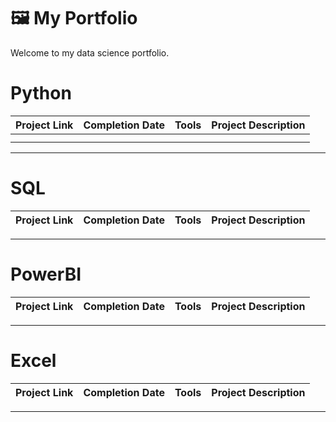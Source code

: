 # :framed_picture: My Portfolio
Welcome to my data science portfolio.

# Python
| Project Link | Completion Date | Tools | Project Description | 
|---|---|---|---|
| | | |
| | | |

***
# SQL
| Project Link | Completion Date | Tools | Project Description | 
|---|---|---|---|


***
# PowerBI
| Project Link | Completion Date | Tools | Project Description | 
|---|---|---|---|

***
# Excel
| Project Link | Completion Date | Tools | Project Description | 
|---|---|---|---|

***
